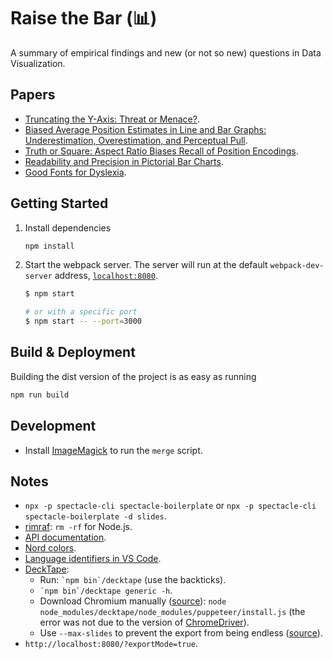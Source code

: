 # Raise the Bar (📊)

A summary of empirical findings and new (or not so new) questions in Data Visualization.

## Papers

- [Truncating the Y-Axis: Threat or Menace?](https://visualthinking.psych.northwestern.edu/publications/CorrellTruncationInPress.pdf).
- [Biased Average Position Estimates in Line and Bar Graphs: Underestimation, Overestimation, and Perceptual Pull](https://visualthinking.psych.northwestern.edu/publications/XiongCejaBiasedPosition2020.pdf).
- [Truth or Square: Aspect Ratio Biases Recall of Position Encodings](https://visualthinking.psych.northwestern.edu/publications/CejaTruthSquare2021.pdf).
- [Readability and Precision in Pictorial Bar Charts](https://kosara.net/papers/2017/Skau-EuroVis-2017.pdf).
- [Good Fonts for Dyslexia](http://dyslexiahelp.umich.edu/sites/default/files/good_fonts_for_dyslexia_study.pdf).

## Getting Started

1. Install dependencies

   ```sh
   npm install
   ```

2. Start the webpack server. The server will run at the default `webpack-dev-server` address, [`localhost:8080`](http://localhost:8080).

   ```sh
   $ npm start

   # or with a specific port
   $ npm start -- --port=3000
   ```

## Build & Deployment

Building the dist version of the project is as easy as running

```sh
npm run build
```

## Development

- Install [ImageMagick](https://imagemagick.org/) to run the `merge` script.

## Notes

- `npx -p spectacle-cli spectacle-boilerplate` or `npx -p spectacle-cli spectacle-boilerplate -d slides`.
- [rimraf](https://github.com/isaacs/rimraf): `rm -rf` for Node.js.
- [API documentation](https://formidable.com/open-source/spectacle/docs/api-reference/).
- [Nord colors](https://www.nordtheme.com/docs/colors-and-palettes).
- [Language identifiers in VS Code](https://code.visualstudio.com/docs/languages/identifiers#_known-language-identifiers).
- [DeckTape](https://github.com/astefanutti/decktape):
  - Run: `` `npm bin`/decktape `` (use the backticks).
  - `` `npm bin`/decktape generic -h ``.
  - Download Chromium manually ([source](https://stackoverflow.com/a/60843949)): `node node_modules/decktape/node_modules/puppeteer/install.js` (the error was not due to the version of [ChromeDriver](https://chromedriver.chromium.org/)).
  - Use `--max-slides` to prevent the export from being endless ([source](https://github.com/astefanutti/decktape/issues/77#issuecomment-262747521)).
- `http://localhost:8080/?exportMode=true`.
